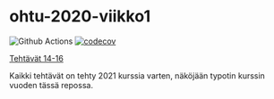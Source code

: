 # ohtu-2020-viikko1

![Github Actions](https://github.com/LeoVaris/ohtu-2020-viikko1/workflows/Java%20CI%20with%20Gradle/badge.svg)
[![codecov](https://codecov.io/gh/LeoVaris/ohtu-2020-viikko1/branch/main/graph/badge.svg?token=09TWX2UV5M)](https://codecov.io/gh/LeoVaris/ohtu-2020-viikko1)

[Tehtävät 14-16](https://github.com/LeoVaris/ohtu-2021-viikko-14-16)

Kaikki tehtävät on tehty 2021 kurssia varten, näköjään typotin kurssin vuoden tässä repossa. 
